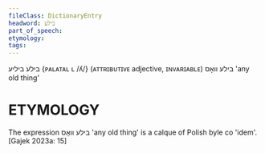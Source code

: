 ```yaml
---
fileClass: DictionaryEntry
headword: בילע
part_of_speech: 
etymology: 
tags: 
---
```

בילע
ביליע
{ᴘᴀʟᴀᴛᴀʟ ʟ /ʎ/}
(ᴀᴛᴛʀɪʙᴜᴛɪᴠᴇ adjective, ɪɴᴠᴀʀɪᴀʙʟᴇ)
בילע וואָס
'any old thing'

ETYMOLOGY
===========
The expression בילע וואָס 'any old thing' is a calque of Polish byle co 'idem'.
[Gajek 2023a: 15]
